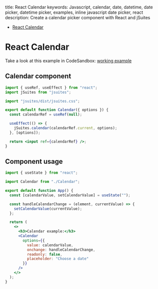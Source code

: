 title: React Calendar
keywords: Javascript, calendar, date, datetime, date picker, datetime picker, examples, inline javascript date picker, react
description: Create a calendar picker component with React and jSuites

* [React Calendar](/docs/v4/javascript-calendar)

# React Calendar

Take a look at this example in CodeSandbox: [working example](https://codesandbox.io/s/jsuites-calendar-with-react-sbbq8)

## Calendar component

```jsx
import { useRef, useEffect } from "react";
import jSuites from "jsuites";

import "jsuites/dist/jsuites.css";

export default function Calendar({ options }) {
  const calendarRef = useRef(null);

  useEffect(() => {
    jSuites.calendar(calendarRef.current, options);
  }, [options]);

  return <input ref={calendarRef} />;
}
```

Component usage
---------------

```jsx
import { useState } from "react";

import Calendar from "./Calendar";

export default function App() {
  const [calendarValue, setCalendarValue] = useState("");

  const handleCalendarChange = (element, currentValue) => {
    setCalendarValue(currentValue);
  };

  return (
    <>
      <h3>Calendar example:</h3>
      <Calendar
        options={{
          value: calendarValue,
          onchange: handleCalendarChange,
          readonly: false,
          placeholder: "Choose a date"
        }}
      />
    </>
  );
}
```
